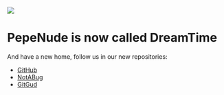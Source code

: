 ![](https://i.imgur.com/juhuGPt.png)

# PepeNude is now called DreamTime

And have a new home, follow us in our new repositories:

- [GitHub](https://github.com/private-dreamnet/dreamtime)
- [NotABug](https://notabug.org/DreamNet/DreamTime)
- [GitGud](https://gitgud.io/dreamnet/dreamtime)
